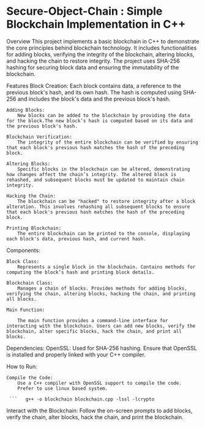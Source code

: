 # Secure-Object-Chain : Simple Blockchain Implementation in C++
Overview
This project implements a basic blockchain in C++ to demonstrate the core principles behind blockchain technology. It includes functionalities for adding blocks, verifying the integrity of the blockchain, altering blocks, and hacking the chain to restore integrity. The project uses SHA-256 hashing for securing block data and ensuring the immutability of the blockchain.


Features
    Block Creation:
        Each block contains data, a reference to the previous block's hash, and its own hash. The hash is computed using SHA-256 and includes the block's data and the previous block's hash.

    Adding Blocks:
        New blocks can be added to the blockchain by providing the data for the block.The new block’s hash is computed based on its data and the previous block's hash.

    Blockchain Verification:
        The integrity of the entire blockchain can be verified by ensuring that each block's previous hash matches the hash of the preceding block.

    Altering Blocks:
        Specific blocks in the blockchain can be altered, demonstrating how changes affect the chain’s integrity. The altered block is rehashed, and subsequent blocks must be updated to maintain chain integrity.

    Hacking the Chain:
        The blockchain can be "hacked" to restore integrity after a block alteration. This involves rehashing all subsequent blocks to ensure that each block's previous hash matches the hash of the preceding block.

    Printing Blockchain:
        The entire blockchain can be printed to the console, displaying each block's data, previous hash, and current hash.


Components:

    Block Class:
        Represents a single block in the blockchain. Contains methods for computing the block’s hash and printing block details.

    Blockchain Class:
        Manages a chain of blocks. Provides methods for adding blocks, verifying the chain, altering blocks, hacking the chain, and printing all blocks.

    Main Function:  

        The main function provides a command-line interface for interacting with the blockchain. Users can add new blocks, verify the blockchain, alter specific blocks, hack the chain, and print all blocks.


Dependencies:
    OpenSSL:
        Used for SHA-256 hashing.
        Ensure that OpenSSL is installed and properly linked with your C++ compiler.

How to Run:

    Compile the Code:
        Use a C++ compiler with OpenSSL support to compile the code.
        Prefer to use linux based system.

     ```   g++ -o blockchain blockchain.cpp -lssl -lcrypto 

Interact with the Blockchain:
Follow the on-screen prompts to add blocks, verify the chain, alter blocks, hack the chain, and print the blockchain.